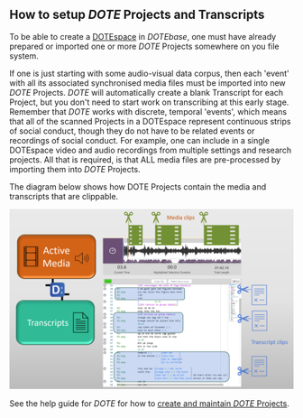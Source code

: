 ## How to setup _DOTE_ Projects and Transcripts

To be able to create a [DOTEspace](dotespace.md) in _DOTEbase_, one must have already prepared or imported one or more _DOTE_ Projects somewhere on you file system.

If one is just starting with some audio-visual data corpus, then each 'event' with all its associated synchronised media files must be imported into new _DOTE_ Projects.
_DOTE_ will automatically create a blank Transcript for each Project, but you don't need to start work on transcribing at this early stage.
Remember that _DOTE_ works with discrete, temporal 'events', which means that all of the scanned Projects in a DOTEspace represent continuous strips of social conduct, though they do not have to be related events or recordings of social conduct.
For example, one can include in a single DOTEspace video and audio recordings from multiple settings and research projects.
All that is required, is that ALL media files are pre-processed by importing them into _DOTE_ Projects.

The diagram below shows how DOTE Projects contain the media and transcripts that are clippable.

[![DOTE clipping](images/dote/dote-clipping.png)](images/dote/dote-clipping.png)

See the help guide for _DOTE_ for how to [create and maintain _DOTE_ Projects](https://bigsoftvideo.github.io/DOTE/projects.html).
